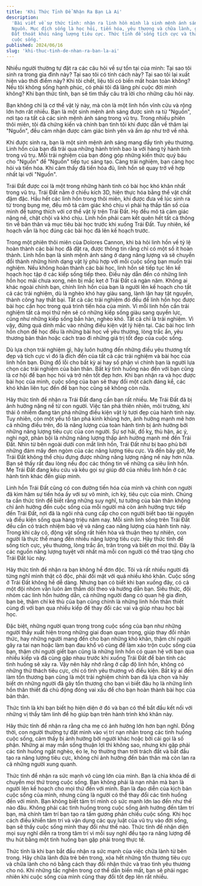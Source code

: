 ```yaml
---
title: 'Khi Thức Tỉnh Để Nhận Ra Bạn Là Ai'
description:
  'Bài viết về sự thức tỉnh: nhận ra linh hồn mình là sinh mệnh ánh sáng đến từ
  Nguồn. Mục đích sống là học hỏi, tiến hóa, yêu thương và chữa lành, giúp Trái
  Đất thoát khỏi năng lượng tiêu cực. Thức tỉnh để sống tích cực và thay đổi
  cuộc sống.'
published: 2024/06/16
slug: 'khi-thuc-tinh-de-nhan-ra-ban-la-ai'
---
```


Nhiều người thường tự đặt ra các câu hỏi về sự tồn tại của mình: Tại sao tôi
sinh ra trong gia đình này? Tại sao tôi có tính cách này? Tại sao tôi lại xuất
hiện vào thời điểm này? Khi tôi chết, liệu tôi có biến mất hoàn toàn không? Nếu
tôi không sống hạnh phúc, có phải tôi đã lãng phí cuộc đời mình không? Khi bạn
thức tỉnh, bạn sẽ tìm thấy câu trả lời cho những câu hỏi này.

Bạn không chỉ là cơ thể vật lý này, mà còn là một linh hồn vĩnh cửu và rộng lớn
hơn rất nhiều. Bạn là một sinh mệnh ánh sáng được sinh ra từ "Nguồn", nơi tạo ra
tất cả các sinh mệnh ánh sáng trong vũ trụ. Trong nhiều phiên thôi miên, tôi đã
chứng kiến và chính bạn tình tôi khi được dẫn về thăm lại "Nguồn", đều cảm nhận
được cảm giác bình yên và ấm áp như trở về nhà.

Khi được sinh ra, bạn là một sinh mệnh ánh sáng mang đầy tình yêu thương. Linh
hồn của bạn đã trải qua những hành trình bao la với hàng tỷ hành tinh trong vũ
trụ. Mỗi trải nghiệm của bạn đóng góp những kiến thức quý báu cho "Nguồn" để
"Nguồn" tiếp tục sáng tạo. Càng trải nghiệm, bạn càng học hỏi và tiến hóa. Khi
cảm thấy đã tiến hóa đủ, linh hồn sẽ quay trở về hợp nhất lại với "Nguồn".

Trái Đất được coi là một trong những hành tinh có bài học khó khăn nhất trong vũ
trụ. Trái Đất nằm ở chiều kích 3D, hiện thực hóa bằng thể vật chất đậm đặc. Hầu
hết các linh hồn trong thôi miên, khi được đưa về lúc sinh ra từ trong bụng mẹ,
đều mô tả cảm giác khó chịu vì phải hạ thấp tần số của mình để tương thích với
cơ thể vật lý trên Trái Đất. Họ đều mô tả cảm giác nặng nề, chật chội và khó
chịu. Linh hồn phải cam kết quên hết tất cả thông tin về bản thân và mục tiêu
bài học trước khi xuống Trái Đất. Tuy nhiên, kế hoạch vẫn là học đúng các bài
học đã lên kế hoạch trước.

Trong một phiên thôi miên của Dolores Cannon, khi bà hỏi linh hồn về tỷ lệ hoàn
thành các bài học đã đặt ra, được thông tin rằng chỉ có một số ít hoàn thành.
Linh hồn bạn là sinh mệnh ánh sáng ở dạng năng lượng và sẽ chuyển đổi thành
những hình dạng vật lý phù hợp với mỗi cuộc sống bạn muốn trải nghiệm. Nếu không
hoàn thành các bài học, linh hồn sẽ tiếp tục lên kế hoạch học tập ở các kiếp
sống tiếp theo. Điều này dẫn đến có những linh hồn học mãi chưa xong, nên bị mắc
kẹt ở Trái Đất cả ngàn năm. Không ai khác ngoài chính bạn, chính linh hồn của
bạn là người lên kế hoạch cho tất cả các trải nghiệm, dù là nghèo khó hay giàu
sang, lành lặn hay tật nguyền, thành công hay thất bại. Tất cả các trải nghiệm
đó đều để linh hồn học được bài học cần học trong quá trình tiến hóa của mình.
Vì mỗi linh hồn cần trải nghiệm tất cả mọi thứ nên sẽ có những kiếp sống giàu
sang quyền lực, cũng như những kiếp sống bần hàn, nghèo khó. Tất cả chỉ là trải
nghiệm. Vì vậy, đừng quá dính mắc vào những điều kiện vật lý hiện tại. Các bài
học linh hồn chọn để học đều là những bài học về yêu thương, lòng trắc ẩn, yêu
thương bản thân hoặc cách trao đi những giá trị tốt đẹp của cuộc sống.

Dù lựa chọn trải nghiệm gì, hãy luôn hướng đến những điều yêu thương tốt đẹp và
tích cực vì đó là đích đến của tất cả các trải nghiệm và bài học của linh hồn
bạn. Đừng đổ lỗi cho bất kỳ ai hay số phận vì chính bạn là người lựa chọn các
trải nghiệm của bản thân. Bất kỳ tình huống nào đến với bạn cũng là cơ hội để
bạn học hỏi và trở nên tốt đẹp hơn. Khi bạn nhận ra và học được bài học của
mình, cuộc sống của bạn sẽ thay đổi một cách đáng kể, các khó khăn liên tục đến
để bạn học cũng sẽ không còn nữa.

Hãy thức tỉnh để nhận ra Trái Đất đang cần bạn rất nhiều. Mẹ Trái Đất đã bị ảnh
hưởng nặng nề từ con người. Việc tàn phá thiên nhiên, môi trường, khí thải ô
nhiễm đang tàn phá những điều kiện vật lý tươi đẹp của hành tinh này. Tuy nhiên,
còn một yếu tố tàn phá kinh khủng hơn, ảnh hưởng mạnh mẽ hơn cả những điều trên,
đó là năng lượng của toàn hành tinh bị ảnh hưởng bởi những năng lượng tiêu cực
của con người. Sự sợ hãi, đố kỵ, thù hận, ác ý, nghi ngờ, phản bội là những năng
lượng thấp ảnh hưởng mạnh mẽ đến Trái Đất. Nhìn từ bên ngoài dưới con mắt linh
hồn, Trái Đất như bị bao phủ bởi những đám mây đen ngòm của các năng lượng tiêu
cực. Và đến bây giờ, Mẹ Trái Đất không thể chịu đựng được những năng lượng nặng
nề này hơn nữa. Bạn sẽ thấy rất đau lòng nếu đọc các thông tin về những ca siêu
linh hồn. Mẹ Trái Đất đang kêu cứu và kêu gọi sự giúp đỡ của nhiều linh hồn ở
các hành tinh khác đến giúp mình.

Linh hồn Trái Đất cũng có con đường tiến hóa của mình và chính con người đã kìm
hãm sự tiến hóa ấy với sự vô minh, ích kỷ, tiêu cực của mình. Chúng ta cần thức
tỉnh để biết rằng những suy nghĩ, tư tưởng của bản thân không chỉ ảnh hưởng đến
cuộc sống của mỗi người mà còn ảnh hưởng trực tiếp đến Trái Đất, nơi đã là ngôi
nhà cung cấp cho con người biết bao tài nguyên và điều kiện sống qua hàng triệu
năm nay. Mỗi sinh linh sống trên Trái Đất đều cần có trách nhiệm bảo vệ và nâng
cao năng lượng của hành tinh này. Trong khi cây cỏ, động vật sống rất hiền hòa
và thuận theo tự nhiên, con người là thực thể mang đến nhiều năng lượng tiêu
cực. Hãy thức tỉnh để sống tích cực, yêu thương, lòng trắc ẩn, trân trọng và
biết ơn mọi thứ. Đây là các nguồn năng lượng tuyệt vời nhất mà mỗi con người có
thể trao tặng cho Trái Đất lúc này.

Hãy thức tỉnh để nhận ra bạn không hề đơn độc. Tôi và rất nhiều người đã từng
nghĩ mình thật cô độc, phải đối mặt với quá nhiều khó khăn. Cuộc sống ở Trái Đất
không hề dễ dàng. Nhưng bạn có biết khi bạn xuống đây, có cả một đội nhóm vẫn
luôn âm thầm dõi theo và hướng dẫn bạn. Siêu thức, đội nhóm các linh hồn hướng
dẫn, cả những người đang có quan hệ gia đình, bạn bè, thậm chí kẻ thù của bạn
cũng chính là những linh hồn thân thiết cùng đi với bạn qua nhiều kiếp để thay
đổi các vai và giúp nhau học bài học.

Đặc biệt, những người quan trọng trong cuộc sống của bạn như những người thầy
xuất hiện trong những giai đoạn quan trọng, giúp thay đổi nhận thức, hay những
người mang đến cho bạn những khó khăn, thậm chí người gây ra tai nạn hoặc làm
bạn đau khổ vô cùng để làm xáo trộn cuộc sống của bạn, thậm chí người giết bạn
cũng là những linh hồn có quan hệ với bạn qua nhiều kiếp và đã cùng gặp nhau
trước khi xuống Trái Đất để bàn tính các tình huống sẽ xảy ra. Vậy nên hãy nhớ
rằng ở cấp độ linh hồn, không có những thử thách tiêu cực, chỉ có tình yêu
thương vô điều kiện. Bất kỳ ai đến làm tổn thương bạn cũng là một trải nghiệm
chính bạn đã lựa chọn và hãy biết ơn những người đã gây tổn thương cho bạn vì
biết đâu họ là những linh hồn thân thiết đã chủ động đóng vai xấu để cho bạn
hoàn thành bài học của bản thân.

Thức tỉnh là khi bạn biết họ hiện diện ở đó và bạn có thể bắt đầu kết nối với
những vị thầy tâm linh để họ giúp bạn trên hành trình khó khăn này.

Hãy thức tỉnh để nhận ra rằng cha mẹ có ảnh hưởng lớn hơn bạn nghĩ. Đồng thời,
con người thường tự đặt mình vào vị trí nạn nhân trong các tình huống cuộc sống,
cảm thấy bị ảnh hưởng bởi người khác hoặc bởi cái gọi là số phận. Những ai may
mắn sống thuận lợi thì không sao, nhưng khi gặp phải các tình huống ngặt nghèo,
éo le, họ thường than trời trách đất và bắt đầu tạo ra năng lượng tiêu cực,
không chỉ ảnh hưởng đến bản thân mà còn lan ra cả những người xung quanh.

Thức tỉnh để nhận ra sức mạnh vô cùng lớn của mình. Bạn là chìa khóa để di
chuyển mọi thứ trong cuộc sống. Bạn không phải là nạn nhân mà bạn là người lên
kế hoạch cho mọi thứ đến với mình. Bạn là đạo diễn của kịch bản cuộc sống của
mình, nhưng cũng là người có thể thay đổi các tình huống đến với mình. Bạn không
biết tâm trí mình có sức mạnh lớn lao đến như thế nào đâu. Không phải các tình
huống trong cuộc sống ảnh hưởng đến tâm trí bạn, mà chính tâm trí bạn tạo ra tấm
gương phản chiếu cuộc sống. Khi học cách điều khiển tâm trí và vận dụng các quy
luật của vũ trụ vào đời sống, bạn sẽ thấy cuộc sống mình thay đổi như thế nào.
Thức tỉnh để nhận diện mọi suy nghĩ diễn ra trong tâm trí vì mỗi suy nghĩ đều
tạo ra năng lượng để thu hút bằng một tình huống bạn gặp phải trong thực tế.

Thức tỉnh là khi bạn bắt đầu nhận ra sức mạnh của việc chữa lành từ bên trong.
Hãy chữa lành đứa trẻ bên trong, xóa hết những tổn thương tiêu cực và chữa lành
cho nó bằng cách thay đổi nhận thức và trao tình yêu thương cho nó. Khi những
tắc nghẽn trong cơ thể dần biến mất, bạn sẽ phải ngạc nhiên khi cuộc sống của
mình cũng thay đổi tốt đẹp lên rất nhiều.
